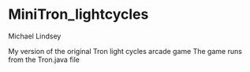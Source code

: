 # MiniTron_lightcycles

Michael Lindsey

My version of the original Tron light cycles arcade game
The game runs from the Tron.java file
